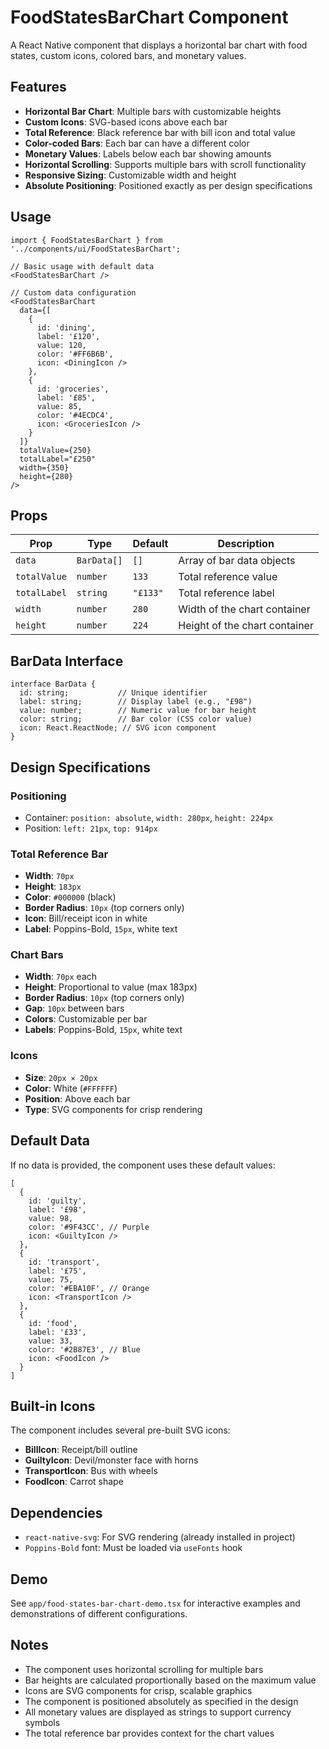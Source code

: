 # FoodStatesBarChart Component

A React Native component that displays a horizontal bar chart with food states, custom icons, colored bars, and monetary values. 

## Features

- **Horizontal Bar Chart**: Multiple bars with customizable heights
- **Custom Icons**: SVG-based icons above each bar
- **Total Reference**: Black reference bar with bill icon and total value
- **Color-coded Bars**: Each bar can have a different color
- **Monetary Values**: Labels below each bar showing amounts
- **Horizontal Scrolling**: Supports multiple bars with scroll functionality
- **Responsive Sizing**: Customizable width and height
- **Absolute Positioning**: Positioned exactly as per design specifications

## Usage

```tsx
import { FoodStatesBarChart } from '../components/ui/FoodStatesBarChart';

// Basic usage with default data
<FoodStatesBarChart />

// Custom data configuration
<FoodStatesBarChart 
  data={[
    {
      id: 'dining',
      label: '£120',
      value: 120,
      color: '#FF6B6B',
      icon: <DiningIcon />
    },
    {
      id: 'groceries',
      label: '£85',
      value: 85,
      color: '#4ECDC4',
      icon: <GroceriesIcon />
    }
  ]}
  totalValue={250}
  totalLabel="£250"
  width={350}
  height={280}
/>
```

## Props

| Prop | Type | Default | Description |
|------|------|---------|-------------|
| `data` | `BarData[]` | `[]` | Array of bar data objects |
| `totalValue` | `number` | `133` | Total reference value |
| `totalLabel` | `string` | `"£133"` | Total reference label |
| `width` | `number` | `280` | Width of the chart container |
| `height` | `number` | `224` | Height of the chart container |

## BarData Interface

```tsx
interface BarData {
  id: string;           // Unique identifier
  label: string;        // Display label (e.g., "£98")
  value: number;        // Numeric value for bar height
  color: string;        // Bar color (CSS color value)
  icon: React.ReactNode; // SVG icon component
}
```

## Design Specifications

### Positioning
- Container: `position: absolute`, `width: 280px`, `height: 224px`
- Position: `left: 21px`, `top: 914px`

### Total Reference Bar
- **Width**: `70px`
- **Height**: `183px`
- **Color**: `#000000` (black)
- **Border Radius**: `10px` (top corners only)
- **Icon**: Bill/receipt icon in white
- **Label**: Poppins-Bold, `15px`, white text

### Chart Bars
- **Width**: `70px` each
- **Height**: Proportional to value (max 183px)
- **Border Radius**: `10px` (top corners only)
- **Gap**: `10px` between bars
- **Colors**: Customizable per bar
- **Labels**: Poppins-Bold, `15px`, white text

### Icons
- **Size**: `20px × 20px`
- **Color**: White (`#FFFFFF`)
- **Position**: Above each bar
- **Type**: SVG components for crisp rendering

## Default Data

If no data is provided, the component uses these default values:

```tsx
[
  {
    id: 'guilty',
    label: '£98',
    value: 98,
    color: '#9F43CC', // Purple
    icon: <GuiltyIcon />
  },
  {
    id: 'transport',
    label: '£75',
    value: 75,
    color: '#EBA10F', // Orange
    icon: <TransportIcon />
  },
  {
    id: 'food',
    label: '£33',
    value: 33,
    color: '#2B87E3', // Blue
    icon: <FoodIcon />
  }
]
```

## Built-in Icons

The component includes several pre-built SVG icons:

- **BillIcon**: Receipt/bill outline
- **GuiltyIcon**: Devil/monster face with horns
- **TransportIcon**: Bus with wheels
- **FoodIcon**: Carrot shape

## Dependencies

- `react-native-svg`: For SVG rendering (already installed in project)
- `Poppins-Bold` font: Must be loaded via `useFonts` hook

## Demo

See `app/food-states-bar-chart-demo.tsx` for interactive examples and demonstrations of different configurations.

## Notes

- The component uses horizontal scrolling for multiple bars
- Bar heights are calculated proportionally based on the maximum value
- Icons are SVG components for crisp, scalable graphics
- The component is positioned absolutely as specified in the design
- All monetary values are displayed as strings to support currency symbols
- The total reference bar provides context for the chart values 